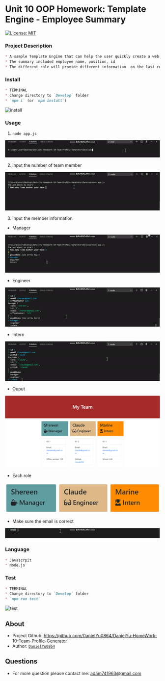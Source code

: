 # Unit 10 OOP Homework: Template Engine - Employee Summary
[![License: MIT](https://img.shields.io/badge/License-MIT-blue.svg)](https://opensource.org/licenses/MIT)



### Project Description
```md
* A sample Template Engine that can help the user quickly create a web page for employee summary
* The summary included employee name, position, id
* The different role will provide different information  on the last row (School, link to GitHub profile, or office number)
```


### Install
```md
* TERMINAL
* Change directory to `Develop` folder
* `npm i` (or `npm install`)
```

![install](./Assets/git/install.gif)

### Usage

1. `node app.js`

![node app.js](./Assets/gif/nodeappjs.gif)

2. input the number of team member

![team member](./Assets/gif/teammember.gif)

3. input the member information

* Manager

![Manager](./Assets/gif/manager.gif)

* Engineer

![Engineer](./Assets/gif/engineer.gif)

* Intern

![Intern](./Assets/gif/intern.gif)

* Ouput

![screenshot](./Assets/screenshot/myTeam.png)

* Each role

![screenshot](./Assets/screenshot/role.png)

- Make sure the email is correct

![Email](./Assets/gif/email.gif)


### Language
```md
* Javascrpit
* Node.js
```

### Test
```md
* TERMINAL
* Change directory to `Develop` folder
* `npm run test`
```

![test](./Assets/git/test.gif)

## About
* Project Github: https://github.com/DanielYu0864/DanielYu-HomeWork-10-Team-Profile-Generator
* Author: [`DanielYu0864`](https://github.com/DanielYu0864)

## Questions
*  For more question please contact me: adam741963@gmail.com
